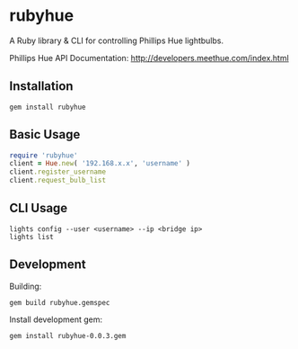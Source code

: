 rubyhue
========
A Ruby library & CLI for controlling Phillips Hue lightbulbs.

Phillips Hue API Documentation: http://developers.meethue.com/index.html

Installation
----
```
gem install rubyhue
```

Basic Usage
-----
```ruby
require 'rubyhue'
client = Hue.new( '192.168.x.x', 'username' )
client.register_username
client.request_bulb_list
```

CLI Usage
----
```
lights config --user <username> --ip <bridge ip>
lights list
```

Development
-----
Building:
```
gem build rubyhue.gemspec
```

Install development gem:
```
gem install rubyhue-0.0.3.gem
```

